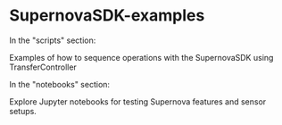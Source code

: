 # SupernovaSDK-examples
In the "scripts" section:

Examples of how to sequence operations with the SupernovaSDK using TransferController

In the "notebooks" section:

Explore Jupyter notebooks for testing Supernova features and sensor setups.